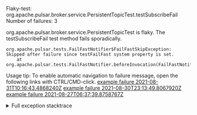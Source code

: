         
Flaky-test: org.apache.pulsar.broker.service.PersistentTopicTest.testSubscribeFail
Number of failures: 3

org.apache.pulsar.broker.service.PersistentTopicTest is flaky. The testSubscribeFail test method fails sporadically.

```
org.apache.pulsar.tests.FailFastNotifier$FailFastSkipException: Skipped after failure since testFailFast system property is set.
	at org.apache.pulsar.tests.FailFastNotifier.beforeInvocation(FailFastNotifier.java:88)

```

Usage tip: To enable automatic navigation to failure message, open the following links with CTRL/CMD-click.
[example failure 2021-08-31T10:16:43.4868240Z](https://github.com/apache/pulsar/runs/3471501156?check_suite_focus=true#step:10:2367)
[example failure 2021-08-30T23:13:49.8067920Z](https://github.com/apache/pulsar/runs/3467152431?check_suite_focus=true#step:9:1679)
[example failure 2021-08-27T06:37:39.8758767Z](https://github.com/apache/pulsar/runs/3440411059?check_suite_focus=true#step:9:3601)


<details>
<summary>Full exception stacktrace</summary>
<code><pre>
org.apache.pulsar.tests.FailFastNotifier$FailFastSkipException: Skipped after failure since testFailFast system property is set.
	at org.apache.pulsar.tests.FailFastNotifier.beforeInvocation(FailFastNotifier.java:88)

</pre></code>
</details>

